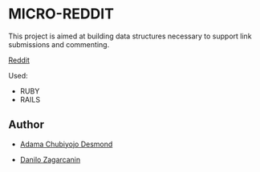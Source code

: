 # MICRO-REDDIT

This project is aimed at building  data structures necessary to support link submissions and commenting. 

[Reddit ](http://reddit.com/)

Used:
 * RUBY
 * RAILS
 
 
 
 
## Author

* [Adama Chubiyojo Desmond](https://github.com/kobiyoyo)

* [Danilo Zagarcanin ](https://github.com/danilozag1992)


